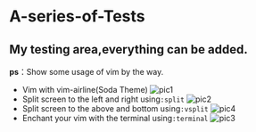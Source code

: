 # A-series-of-Tests
My testing area,everything can be added.
---
**ps**：Show some usage of vim by the way.

* Vim with vim-airline(Soda Theme)
![pic1]
* Split screen to the left and right using`:split`
![pic2]
* Split screen to the above and bottom using`:vsplit`
![pic4]
* Enchant your vim with the terminal using`:terminal`
![pic3]

[pic1]:https://i.loli.net/2018/06/16/5b2505b463477.png
[pic2]:https://i.loli.net/2018/06/16/5b2505b467489.png
[pic3]:https://i.loli.net/2018/06/16/5b2505b47fdeb.png
[pic4]:https://i.loli.net/2018/06/16/5b2505b48263e.png